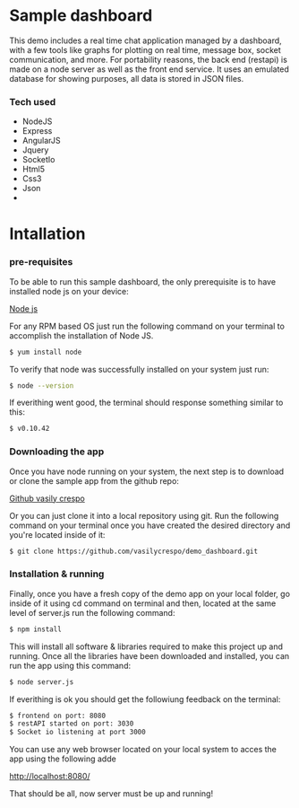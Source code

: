 # Sample dashboard
This demo includes a real time chat application managed by a dashboard, with a few tools like graphs for plotting on real time, message box, socket communication, and more. For portability reasons, the back end (restapi) is made on a node server as well as the front end service. It uses an emulated database for showing purposes, all data is stored in JSON files. 

### Tech used
* NodeJS
* Express
* AngularJS 
* Jquery
* SocketIo
* Html5
* Css3
* Json
* 
# Intallation

### pre-requisites

To be able to run this sample dashboard, the only prerequisite is to have installed node js on your device:

[Node js]

For any RPM based OS just run the following command on your terminal to accomplish the installation of Node JS.

```sh
$ yum install node
```

To verify that node was successfully installed on your system just run:

```sh
$ node --version
```

If everithing went good, the terminal should response something similar to this:

```sh
$ v0.10.42
```


### Downloading the app

Once you have node running on your system, the next step is to download or clone the sample app from the github repo:

[Github vasily crespo]

Or you can just clone it into a local repository using git. Run the following command on your terminal once you have created the desired directory and you're located inside of it:

```sh
$ git clone https://github.com/vasilycrespo/demo_dashboard.git
```

### Installation & running

Finally, once you have a fresh copy of the demo app on your local folder, go inside of it using cd command on terminal and then, located at the same level of server.js run the following command:

```sh
$ npm install
```
This will install all software & libraries required to make this project up and running. Once all the libraries have been downloaded and installed,  you can run the app using this command:

```sh
$ node server.js
```

If everithing is ok you should get the followiung feedback on the terminal:

```sh
$ frontend on port: 8080
$ restAPI started on port: 3030
$ Socket io listening at port 3000
```

You can use any web browser located on your local system to acces the app using the following adde

[http://localhost:8080/]

That should be all, now server must be up and running!


[Node js]: <https://nodejs.org/>
[Github vasily crespo]: <https://github.com/vasilycrespo/demo_dashboard>
[http://localhost:8080/]: <http://localhost:8080/>
